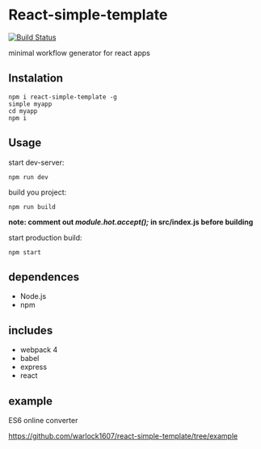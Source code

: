 # React-simple-template

[![Build Status](https://travis-ci.org/warlock1607/react-simple-template.svg?branch=master)](https://travis-ci.org/warlock1607/react-simple-template)

minimal workflow generator for react apps

## Instalation

    npm i react-simple-template -g
    simple myapp
    cd myapp
    npm i

## Usage

start dev-server:

    npm run dev
build you project:

    npm run build
    
**note: comment out _module.hot.accept();_ in src/index.js before building**

start production build:

    npm start
    
## dependences

 - Node.js
 - npm

## includes

 - webpack 4
 - babel
 - express
 - react 

## example

ES6 online converter

https://github.com/warlock1607/react-simple-template/tree/example